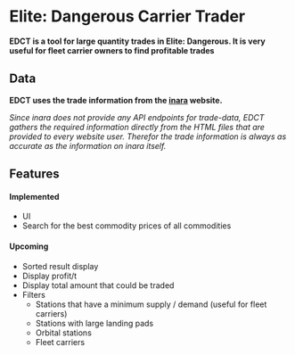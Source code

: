 # Elite: Dangerous Carrier Trader
**EDCT is a tool for large quantity trades in Elite: Dangerous. It is very useful for fleet carrier owners to find profitable trades**

## Data
**EDCT uses the trade information from the [inara](https://inara.cz/galaxy-commodities/) website.**

_Since inara does not provide any API endpoints for trade-data, EDCT gathers the required information directly from the HTML files that are provided to every website user. Therefor the trade information is always as accurate as the information on inara itself._

## Features
#### Implemented
- UI
- Search for the best commodity prices of all commodities

#### Upcoming
- Sorted result display
- Display profit/t
- Display total amount that could be traded
- Filters
  - Stations that have a minimum supply / demand (useful for fleet carriers)
  - Stations with large landing pads
  - Orbital stations
  - Fleet carriers

